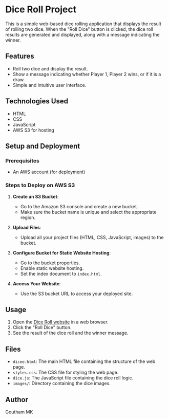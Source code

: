 # Dice Roll Project

This is a simple web-based dice rolling application that displays the result of rolling two dice. When the "Roll Dice" button is clicked, the dice roll results are generated and displayed, along with a message indicating the winner.

## Features

- Roll two dice and display the result.
- Show a message indicating whether Player 1, Player 2 wins, or if it is a draw.
- Simple and intuitive user interface.

## Technologies Used

- HTML
- CSS
- JavaScript
- AWS S3 for hosting

## Setup and Deployment

### Prerequisites

- An AWS account (for deployment)

### Steps to Deploy on AWS S3

1. **Create an S3 Bucket**:
   - Go to the Amazon S3 console and create a new bucket.
   - Make sure the bucket name is unique and select the appropriate region.

2. **Upload Files**:
   - Upload all your project files (HTML, CSS, JavaScript, images) to the bucket.

3. **Configure Bucket for Static Website Hosting**:
   - Go to the bucket properties.
   - Enable static website hosting.
   - Set the index document to `index.html`.

4. **Access Your Website**:
   - Use the S3 bucket URL to access your deployed site.

## Usage

1. Open the [Dice Roll website](https://gmkdicerollbucket.s3.eu-west-1.amazonaws.com/Dice+game/dicee.html) in a web browser.
2. Click the "Roll Dice" button.
3. See the result of the dice roll and the winner message.

## Files

- `dicee.html`: The main HTML file containing the structure of the web page.
- `styles.css`: The CSS file for styling the web page.
- `dice.js`: The JavaScript file containing the dice roll logic.
- `images/`: Directory containing the dice images.


## Author

Goutham MK
